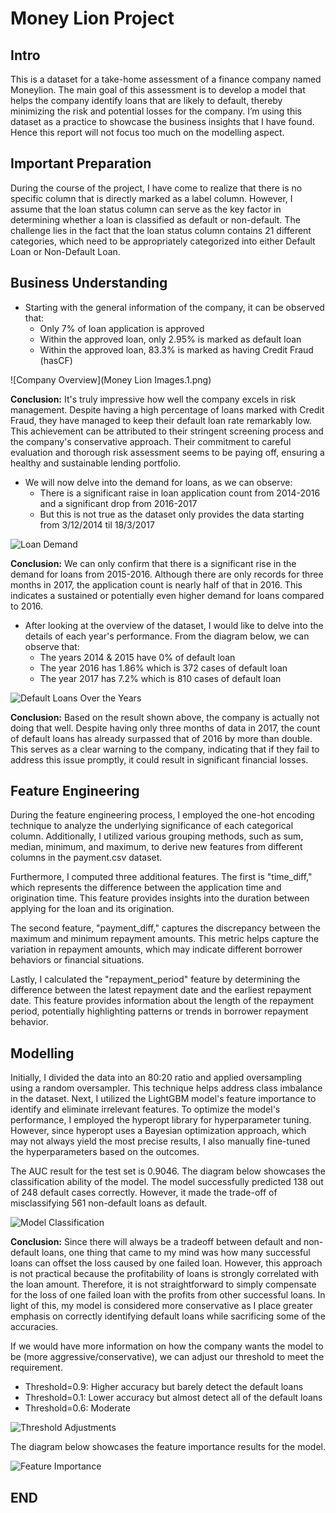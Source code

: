 # Money Lion Project

## Intro

This is a dataset for a take-home assessment of a finance company named Moneylion. The main goal of this assessment is to develop a model that helps the company identify loans that are likely to default, thereby minimizing the risk and potential losses for the company. I’m using this dataset as a practice to showcase the business insights that I have found. Hence this report will not focus too much on the modelling aspect.

## Important Preparation

During the course of the project, I have come to realize that there is no specific column that is directly marked as a label column. However, I assume that the loan status column can serve as the key factor in determining whether a loan is classified as default or non-default. The challenge lies in the fact that the loan status column contains 21 different categories, which need to be appropriately categorized into either Default Loan or Non-Default Loan.

## Business Understanding

- Starting with the general information of the company, it can be observed that:
    - Only 7% of loan application is approved
    - Within the approved loan, only 2.95% is marked as default loan
    - Within the approved loan, 83.3% is marked as having Credit Fraud (hasCF)

![Company Overview](Money Lion Images.1.png)

**Conclusion:**
It's truly impressive how well the company excels in risk management. Despite having a high percentage of loans marked with Credit Fraud, they have managed to keep their default loan rate remarkably low. This achievement can be attributed to their stringent screening process and the company's conservative approach. Their commitment to careful evaluation and thorough risk assessment seems to be paying off, ensuring a healthy and sustainable lending portfolio.

- We will now delve into the demand for loans, as we can observe:
    - There is a significant raise in loan application count from 2014-2016 and a significant drop from 2016-2017
    - But this is not true as the dataset only provides the data starting from 3/12/2014 til 18/3/2017

![Loan Demand](https://prnt.sc/IuQhVn6v_lEf)

**Conclusion:**
We can only confirm that there is a significant rise in the demand for loans from 2015-2016. Although there are only records for three months in 2017, the application count is nearly half of that in 2016. This indicates a sustained or potentially even higher demand for loans compared to 2016.

- After looking at the overview of the dataset, I would like to delve into the details of each year's performance. From the diagram below, we can observe that:
    - The years 2014 & 2015 have 0% of default loan
    - The year 2016 has 1.86% which is 372 cases of default loan
    - The year 2017 has 7.2% which is 810 cases of default loan

![Default Loans Over the Years](https://prnt.sc/WCqFwnG4DrNa)

**Conclusion:**
Based on the result shown above, the company is actually not doing that well. Despite having only three months of data in 2017, the count of default loans has already surpassed that of 2016 by more than double. This serves as a clear warning to the company, indicating that if they fail to address this issue promptly, it could result in significant financial losses.

## Feature Engineering

During the feature engineering process, I employed the one-hot encoding technique to analyze the underlying significance of each categorical column. Additionally, I utilized various grouping methods, such as sum, median, minimum, and maximum, to derive new features from different columns in the payment.csv dataset.

Furthermore, I computed three additional features. The first is "time_diff," which represents the difference between the application time and origination time. This feature provides insights into the duration between applying for the loan and its origination.

The second feature, "payment_diff," captures the discrepancy between the maximum and minimum repayment amounts. This metric helps capture the variation in repayment amounts, which may indicate different borrower behaviors or financial situations.

Lastly, I calculated the "repayment_period" feature by determining the difference between the latest repayment date and the earliest repayment date. This feature provides information about the length of the repayment period, potentially highlighting patterns or trends in borrower repayment behavior.

## Modelling

Initially, I divided the data into an 80:20 ratio and applied oversampling using a random oversampler. This technique helps address class imbalance in the dataset. Next, I utilized the LightGBM model's feature importance to identify and eliminate irrelevant features. To optimize the model's performance, I employed the hyperopt library for hyperparameter tuning. However, since hyperopt uses a Bayesian optimization approach, which may not always yield the most precise results, I also manually fine-tuned the hyperparameters based on the outcomes.

The AUC result for the test set is 0.9046. The diagram below showcases the classification ability of the model. The model successfully predicted 138 out of 248 default cases correctly. However, it made the trade-off of misclassifying 561 non-default loans as default.

![Model Classification](https://prnt.sc/f_pyq7AA9-mz)

**Conclusion:**
Since there will always be a tradeoff between default and non-default loans, one thing that came to my mind was how many successful loans can offset the loss caused by one failed loan. However, this approach is not practical because the profitability of loans is strongly correlated with the loan amount. Therefore, it is not straightforward to simply compensate for the loss of one failed loan with the profits from other successful loans. In light of this, my model is considered more conservative as I place greater emphasis on correctly identifying default loans while sacrificing some of the accuracies.

If we would have more information on how the company wants the model to be (more aggressive/conservative), we can adjust our threshold to meet the requirement.

- Threshold=0.9: Higher accuracy but barely detect the default loans
- Threshold=0.1: Lower accuracy but almost detect all of the default loans
- Threshold=0.6: Moderate

![Threshold Adjustments](https://prnt.sc/8moV5YS4xaVn)

The diagram below showcases the feature importance results for the model.

![Feature Importance](https://prnt.sc/rkri2I1Ye4Eu)

## END

